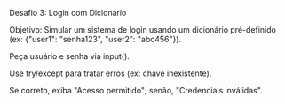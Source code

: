 Desafio 3: Login com Dicionário

Objetivo: Simular um sistema de login usando um dicionário pré-definido (ex: {"user1": "senha123", "user2": "abc456"}).

Peça usuário e senha via input().

Use try/except para tratar erros (ex: chave inexistente).

Se correto, exiba "Acesso permitido"; senão, "Credenciais inválidas".